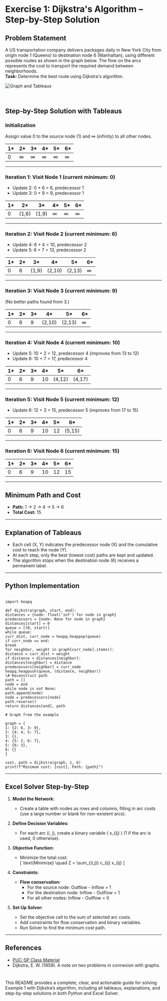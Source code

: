 
# Exercise 1: Dijkstra's Algorithm – Step-by-Step Solution

## Problem Statement

A US transportation company delivers packages daily in New York City from origin node 1 (Queens) to destination node 6 (Manhattan), using different possible routes as shown in the graph below. The flow on the arcs represents the cost to transport the required demand between neighborhoods.  
**Task:** Determine the best route using Dijkstra's algorithm.

![Graph and Tableaus](https://pplx-res.cloudinary.com/image/private/user_uploads/27709701/a31aabec-aeef-42c0-b4cd-9024927871af/Screenshot-2025-05-14-at-13.24.26.jpg)

<br>

## Step-by-Step Solution with Tableaus

### Initialization

Assign value 0 to the source node (1) and ∞ (infinity) to all other nodes.

| 1* | 2* | 3* | 4* | 5* | 6* |
|----|----|----|----|----|----|
| 0  | ∞  | ∞  | ∞  | ∞  | ∞  |

---

### Iteration 1: Visit Node 1 (current minimum: 0)

- Update 2: 0 + 6 = 6, predecessor 1
- Update 3: 0 + 9 = 9, predecessor 1

| 1* | 2*    | 3*    | 4* | 5* | 6* |
|----|-------|-------|----|----|----|
| 0  | (1,6) | (1,9) | ∞  | ∞  | ∞  |

---

### Iteration 2: Visit Node 2 (current minimum: 6)

- Update 4: 6 + 4 = 10, predecessor 2
- Update 5: 6 + 7 = 13, predecessor 2

| 1* | 2*    | 3*    | 4*     | 5*     | 6* |
|----|-------|-------|--------|--------|----|
| 0  | 6     | (1,9) | (2,10) | (2,13) | ∞  |

---

### Iteration 3: Visit Node 3 (current minimum: 9)

(No better paths found from 3.)

| 1* | 2*    | 3*    | 4*     | 5*     | 6* |
|----|-------|-------|--------|--------|----|
| 0  | 6     | 9     | (2,10) | (2,13) | ∞  |

---

### Iteration 4: Visit Node 4 (current minimum: 10)

- Update 5: 10 + 2 = 12, predecessor 4 (improves from 13 to 12)
- Update 6: 10 + 7 = 17, predecessor 4

| 1* | 2*    | 3*    | 4* | 5*     | 6*     |
|----|-------|-------|----|--------|--------|
| 0  | 6     | 9     | 10 | (4,12) | (4,17) |

---

### Iteration 5: Visit Node 5 (current minimum: 12)

- Update 6: 12 + 3 = 15, predecessor 5 (improves from 17 to 15)

| 1* | 2*    | 3*    | 4* | 5* | 6*     |
|----|-------|-------|----|----|--------|
| 0  | 6     | 9     | 10 | 12 | (5,15) |

---

### Iteration 6: Visit Node 6 (current minimum: 15)

| 1* | 2*    | 3*    | 4* | 5* | 6* |
|----|-------|-------|----|----|----|
| 0  | 6     | 9     | 10 | 12 | 15 |

---

## Minimum Path and Cost

- **Path:** 1 → 2 → 4 → 5 → 6
- **Total Cost:** 15

---

## Explanation of Tableaus

- Each cell (X, Y) indicates the predecessor node (X) and the cumulative cost to reach the node (Y).
- At each step, only the best (lowest cost) paths are kept and updated.
- The algorithm stops when the destination node (6) receives a permanent label.

---

## Python Implementation

```

import heapq

def dijkstra(graph, start, end):
distances = {node: float('inf') for node in graph}
predecessors = {node: None for node in graph}
distances[start] = 0
queue = [(0, start)]
while queue:
curr_dist, curr_node = heapq.heappop(queue)
if curr_node == end:
break
for neighbor, weight in graph[curr_node].items():
distance = curr_dist + weight
if distance < distances[neighbor]:
distances[neighbor] = distance
predecessors[neighbor] = curr_node
heapq.heappush(queue, (distance, neighbor))
\# Reconstruct path
path = []
node = end
while node is not None:
path.append(node)
node = predecessors[node]
path.reverse()
return distances[end], path

# Graph from the example

graph = {
1: {2: 6, 3: 9},
2: {4: 4, 5: 7},
3: {},
4: {5: 2, 6: 7},
5: {6: 3},
6: {}
}

cost, path = dijkstra(graph, 1, 6)
print(f"Minimum cost: {cost}, Path: {path}")

```

---

## Excel Solver Step-by-Step

1. **Model the Network:**
    - Create a table with nodes as rows and columns, filling in arc costs (use a large number or blank for non-existent arcs).

2. **Define Decision Variables:**
    - For each arc (i, j), create a binary variable \( x_{ij} \) (1 if the arc is used, 0 otherwise).

3. **Objective Function:**
    - Minimize the total cost:  
      \[
      \text{Minimize} \quad Z = \sum_{(i,j)} c_{ij} x_{ij}
      \]

4. **Constraints:**
    - **Flow conservation:**  
      - For the source node: Outflow - Inflow = 1  
      - For the destination node: Inflow - Outflow = 1  
      - For all other nodes: Inflow - Outflow = 0

5. **Set Up Solver:**
    - Set the objective cell to the sum of selected arc costs.
    - Add constraints for flow conservation and binary variables.
    - Run Solver to find the minimum cost path.

---

## References

- [PUC-SP Class Material](https://pplx-res.cloudinary.com/image/private/user_uploads/27709701/a31aabec-aeef-42c0-b4cd-9024927871af/Screenshot-2025-05-14-at-13.24.26.jpg)
- Dijkstra, E. W. (1959). A note on two problems in connexion with graphs.

#

This README provides a complete, clear, and actionable guide for solving Example 1 with Dijkstra’s algorithm, including all tableaus, explanations, and step-by-step solutions in both Python and Excel Solver.



